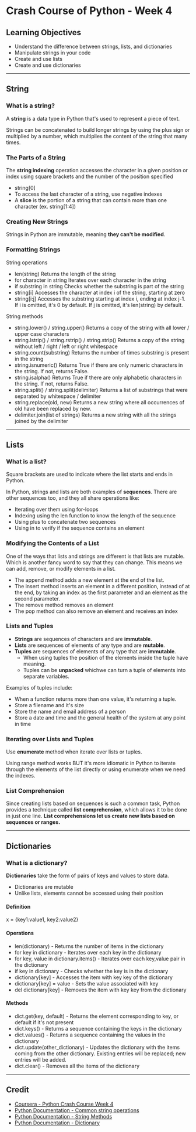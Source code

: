 # Crash Course of Python - Week 4

## Learning Objectives
* Understand the difference between strings, lists, and dictionaries
* Manipulate strings in your code
* Create and use lists
* Create and use dictionaries

---

## String
### What is a string?
A **string** is a data type in Python that's used to represent a piece of text.

Strings can be concatenated to build longer strings by using the plus sign or multiplied by a number, which multiplies the content of the string that many times.

### The Parts of a String
The **string indexing** operation accesses the character in a given position or index using square brackets and the number of the position specified
* string[0]
* To access the last character of a string, use negative indexes
* A **slice** is the portion of a string that can contain more than one character (ex. string[1:4])

### Creating New Strings
Strings in Python are immutable, meaning __they can't be modified__.

### Formatting Strings
String operations
* len(string) Returns the length of the string
* for character in string Iterates over each character in the string
* if substring in string Checks whether the substring is part of the string
* string[i] Accesses the character at index i of the string, starting at zero
* string[i:j] Accesses the substring starting at index i, ending at index j-1. If i is omitted, it's 0 by default. If j is omitted, it's len(string) by default.

String methods
* string.lower() / string.upper() Returns a copy of the string with all lower / upper case characters
* string.lstrip() / string.rstrip() / string.strip() Returns a copy of the string without left / right / left or right whitespace
* string.count(substring) Returns the number of times substring is present in the string
* string.isnumeric() Returns True if there are only numeric characters in the string. If not, returns False.
* string.isalpha() Returns True if there are only alphabetic characters in the string. If not, returns False.
* string.split() / string.split(delimiter) Returns a list of substrings that were separated by whitespace / delimiter
* string.replace(old, new) Returns a new string where all occurrences of old have been replaced by new.
* delimiter.join(list of strings) Returns a new string with all the strings joined by the delimiter

---

## Lists
### What is a list?
Square brackets are used to indicate where the list starts and ends in Python.

In Python, strings and lists are both examples of **sequences**. There are other sequences too, and they all share operations like:
* Iterating over them using for-loops
* Indexing using the len function to know the length of the sequence
* Using plus to concatenate two sequences
* Using in to verify if the sequence contains an element

### Modifying the Contents of a List
One of the ways that lists and strings are different is that lists are mutable. Which is another fancy word to say that they can change. This means we can add, remove, or modify elements in a list.
* The append method adds a new element at the end of the list. 
* The insert method inserts an element in a different position, instead of at the end, by taking an index as the first parameter and an element as the second parameter.
* The remove method removes an element 
* The pop method can also remove an element and receives an index

### Lists and Tuples
* **Strings** are sequences of characters and are **immutable**.
* **Lists** are sequences of elements of any type and are **mutable**.
* **Tuples** are sequences of elements of any type that are **immutable**.
    * When using tuples the position of the elements inside the tuple have meaning.
    * Tuples can be **unpacked** whichwe can turn a tuple of elements into separate variables. 

Examples of tuples include:
* When a function returns more than one value, it's returning a tuple.
* Store a filename and it's size
* Store the name and email address of a person
* Store a date and time and the general health of the system at any point in time

### Iterating over Lists and Tuples
Use **enumerate** method when iterate over lists or tuples.

Using range method works BUT it's more idiomatic in Python to iterate through the elements of the list directly or using enumerate when we need the indexes.

### List Comprehension
Since creating lists based on sequences is such a common task, Python provides a technique called **list comprehension**, which allows it to be done in just one line. __List comprehensions let us create new lists based on sequences or ranges.__

---

## Dictionaries
### What is a dictionary?
**Dictionaries** take the form of pairs of keys and values to store data.
* Dictionaries are mutable
* Unlike lists, elements cannot be accessed using their position

#### Definition
x = {key1:value1, key2:value2}

#### Operations
* len(dictionary) - Returns the number of items in the dictionary
* for key in dictionary - Iterates over each key in the dictionary
* for key, value in dictionary.items() - Iterates over each key,value pair in the dictionary
* if key in dictionary - Checks whether the key is in the dictionary
* dictionary[key] - Accesses the item with key key of the dictionary
* dictionary[key] = value - Sets the value associated with key
* del dictionary[key] - Removes the item with key key from the dictionary

#### Methods
* dict.get(key, default) - Returns the element corresponding to key, or default if it's not present
* dict.keys() - Returns a sequence containing the keys in the dictionary
* dict.values() - Returns a sequence containing the values in the dictionary
* dict.update(other_dictionary) - Updates the dictionary with the items coming from the other dictionary. Existing entries will be replaced; new entries will be added.
* dict.clear() - Removes all the items of the dictionary
---

## Credit
* [Coursera - Python Crash Course Week 4](https://www.coursera.org/learn/python-crash-course/home/week/4)
* [Python Documentation - Common string operations](https://docs.python.org/3/library/string.html)
* [Python Documentation - String Methods](https://docs.python.org/3/library/stdtypes.html#string-methods)
* [Python Documentation - Dictionary](https://docs.python.org/3/library/stdtypes.html#mapping-types-dict)